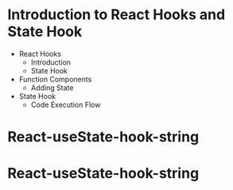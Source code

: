 # Introduction to React Hooks and State Hook

- React Hooks
  - Introduction
  - State Hook
- Function Components
  - Adding State
- State Hook
  - Code Execution Flow
# React-useState-hook-string
# React-useState-hook-string
